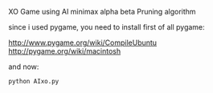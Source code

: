 
XO Game  using AI minimax alpha beta Pruning algorithm

since i used pygame, you need to install first of all pygame:

http://www.pygame.org/wiki/CompileUbuntu
http://pygame.org/wiki/macintosh

and now:

```
python AIxo.py
```
